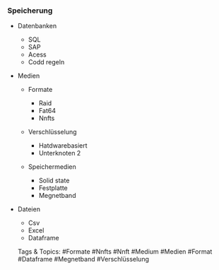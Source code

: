 ### Speicherung

- Datenbanken

	- SQL 
	- SAP 
	- Acess
	- Codd regeln

- Medien

	- Formate

		- Raid
		- Fat64
		- Nnfts

	- Verschlüsselung

		- Hatdwarebasiert
		- Unterknoten 2

	- Speichermedien

		- Solid state
		- Festplatte
		- Megnetband

- Dateien

	- Csv
	- Excel
	- Dataframe

   Tags & Topics:
   #Formate
   #Nnfts
   #Nnft
   #Medium
   #Medien
   #Format
   #Dataframe
   #Megnetband
   #Verschlüsselung